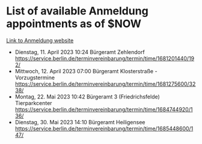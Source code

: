 # List of available Anmeldung appointments as of $NOW
[Link to Anmeldung website](https://service.berlin.de/terminvereinbarung/termin/tag.php?termin=1&anliegen[]=120686&dienstleisterlist=122210,122217,327316,122219,327312,122227,327314,122231,327346,122243,327348,122254,122252,329742,122260,329745,122262,329748,122271,327278,122273,327274,122277,327276,330436,122280,327294,122282,327290,122284,327292,122291,327270,122285,327266,122286,327264,122296,327268,150230,329760,122297,327286,122294,327284,122312,329763,122314,329775,122304,327330,122311,327334,122309,327332,317869,122281,327352,122279,329772,122283,122276,327324,122274,327326,122267,329766,122246,327318,122251,327320,122257,327322,122208,327298,122226,327300&herkunft=http%3A%2F%2Fservice.berlin.de%2Fdienstleistung%2F120686%2F)
- Dienstag, 11. April 2023 10:24 Bürgeramt Zehlendorf https://service.berlin.de/terminvereinbarung/termin/time/1681201440/192/
- Mittwoch, 12. April 2023 07:00 Bürgeramt Klosterstraße - Vorzugstermine https://service.berlin.de/terminvereinbarung/termin/time/1681275600/3238/
- Montag, 22. Mai 2023 10:42 Bürgeramt 3 (Friedrichsfelde) Tierparkcenter https://service.berlin.de/terminvereinbarung/termin/time/1684744920/136/
- Dienstag, 30. Mai 2023 14:10 Bürgeramt Heiligensee https://service.berlin.de/terminvereinbarung/termin/time/1685448600/147/
